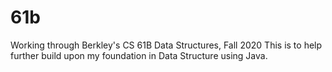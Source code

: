 # 61b
Working through Berkley's CS 61B Data Structures, Fall 2020
This is to help further build upon my foundation in Data Structure using Java. 
